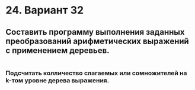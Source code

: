 # 24. Вариант 32

## Составить программу выполнения заданных преобразований арифметических выражений с применением деревьев.

#

### Подсчитать колличество слагаемых или сомножителей на k-том уровне дерева выражения.